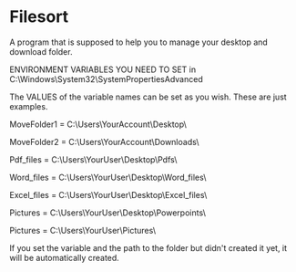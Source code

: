 # Filesort
A program that is supposed to help you to manage your desktop and download folder.

ENVIRONMENT VARIABLES YOU NEED TO SET in C:\Windows\System32\SystemPropertiesAdvanced

The VALUES of the variable names can be set as you wish. 
These are just examples. 

MoveFolder1 = C:\Users\YourAccount\Desktop\

MoveFolder2 = C:\Users\YourAccount\Downloads\

Pdf_files = C:\Users\YourUser\Desktop\Pdfs\

Word_files = C:\Users\YourUser\Desktop\Word_files\

Excel_files = C:\Users\YourUser\Desktop\Excel_files\ 

Pictures = C:\Users\YourUser\Desktop\Powerpoints\

Pictures = C:\Users\YourUser\Pictures\


If you set the variable and the path to the folder but didn't created it yet, it will be automatically created. 
